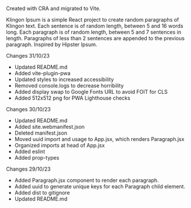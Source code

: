Created with CRA and migrated to Vite.

Klingon Ipsum is a simple React project to create random paragraphs of Klingon text. Each sentence is of random length, between 5 and 16 words long. Each paragraph is of random length, between 5 and 7 sentences in length. Paragraphs of less than 2 sentences are appended to the previous paragraph. Inspired by Hipster Ipsum.

Changes 31/10/23

- Updated README.md
- Added vite-plugin-pwa
- Updated styles to increased accessibility
- Removed console.logs to decrease horribility
- Added display swap to Google Fonts URL to avoid FOIT for CLS
- Added 512x512 png for PWA Lighthouse checks

Changes 30/10/23

- Updated README.md
- Added site.webmanifest.json
- Deleted manifest.json
- Moved uuid import and usage to App.jsx, which renders Paragraph.jsx
- Organized imports at head of App.jsx
- Added eslint
- Added prop-types

Changes 29/10/23

- Added Paragraph.jsx component to render each paragraph.
- Added uuid to generate unique keys for each Paragraph child element.
- Added dist to gitignore
- Updated README.md
